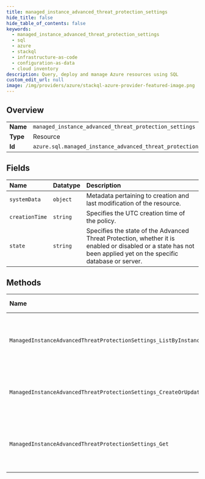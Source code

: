 ```yaml
---
title: managed_instance_advanced_threat_protection_settings
hide_title: false
hide_table_of_contents: false
keywords:
  - managed_instance_advanced_threat_protection_settings
  - sql
  - azure    
  - stackql
  - infrastructure-as-code
  - configuration-as-data
  - cloud inventory
description: Query, deploy and manage Azure resources using SQL
custom_edit_url: null
image: /img/providers/azure/stackql-azure-provider-featured-image.png
---
```

  
    

## Overview
<table><tbody>
<tr><td><b>Name</b></td><td><code>managed_instance_advanced_threat_protection_settings</code></td></tr>
<tr><td><b>Type</b></td><td>Resource</td></tr>
<tr><td><b>Id</b></td><td><code>azure.sql.managed_instance_advanced_threat_protection_settings</code></td></tr>
</tbody></table>

## Fields
| Name | Datatype | Description |
|:-----|:---------|:------------|
| `systemData` | `object` | Metadata pertaining to creation and last modification of the resource. |
| `creationTime` | `string` | Specifies the UTC creation time of the policy. |
| `state` | `string` | Specifies the state of the Advanced Threat Protection, whether it is enabled or disabled or a state has not been applied yet on the specific database or server. |
## Methods
| Name | Accessible by | Required Params | Description |
|:-----|:--------------|:----------------|:------------|
| `ManagedInstanceAdvancedThreatProtectionSettings_ListByInstance` | `SELECT` | `managedInstanceName, resourceGroupName, subscriptionId` | Get the managed instance's Advanced Threat Protection settings. |
| `ManagedInstanceAdvancedThreatProtectionSettings_CreateOrUpdate` | `INSERT` | `advancedThreatProtectionName, managedInstanceName, resourceGroupName, subscriptionId` | Creates or updates Advanced Threat Protection settings. |
| `ManagedInstanceAdvancedThreatProtectionSettings_Get` | `EXEC` | `advancedThreatProtectionName, managedInstanceName, resourceGroupName, subscriptionId` | Get a managed instance's Advanced Threat Protection state. |
